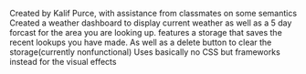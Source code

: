Created by Kalif Purce, with assistance from classmates on some semantics
Created a weather dashboard to display current weather as well as a 5 day forcast for the area you are looking up. features a storage that saves the recent lookups you have made. 
As well as a delete button to clear the storage(currently nonfunctional)
Uses basically no CSS but frameworks instead for the visual effects
